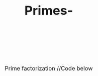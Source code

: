 # Primes-
Prime factorization
//Code below

<!doctype html>
<html>
  <head>
    <link type= "text/css">
  <script language="javascript"></script>
        <title>Prime Factorization</title>
          <meta charset=“UTF-8”>
          <style>

            body {
              margin: 0;
              background: linear-gradient(to right, #39adff , purple);
              font-family: Arial;
              font-size: 24px;
              color: white;
            }

            h1 {
              text-align: center;
              font-size: 40px;
              padding-top: 50px;
            }

            p {
              text-align: center;
              padding-top: 125px;
              font-size: 18px;

            }

            .wrapper {
              text-align: center;
              padding: 25px;
              margin: 0px 475px 0px 475px;
              border-style: solid;
              border-color: inherit;
              border-radius: 5px;

            }

            .button {
              background-color: inherit;
              top: 50%;
              font-size: 16px;
              border-style: solid;
              border-radius: 5px;
              border-color: white;
              color: white;
              cursor: pointer;
            }

            a:hover {
              background-color: #39adff;
            }

            #answer {
              padding-top: 0px;
            }

          </style>
        </head>
<body>
<h1> Prime Factorization Program </h1>
<script>

function factorise(){ // assign the algorithm
  var n = document.getElementById("input").value; // sets up the variable to be used later
  var factors = new Array; // define variable factors as a new array
  for (var i = 2; i <= n; i++){ //start loop at 2, loop tops when variable i is less than or greater than n, count by 1 incrementally
    while (n % i == 0) { //while loop n modulo i equals 0,
      n = n/i;          //if true, check if n is divisible by i
      factors.push(i);  //if true, push into array, it's a prime factor to n
    }
  }
  // output in console
  console.log(factors);

  // output in popup
  alert('The prime factors of ' + n + ' are: ' + factors);

  //outputs the value on the page after the popup
  document.getElementById("answer").innerHTML = 'The prime factors of ' + n + ' are: ' + factors;

  return factors;
}
</script>

<div>
<p>Click The Button To Begin Prime Factoring</p>
</div>


<div class="wrapper">
  <input id="input" type="number" name="integer" value="0">
<br>
    <button class="button" onclick ="factorise();">Let's Factor!</button>
<p id="answer"></p>
</div>



</body>
</html>
